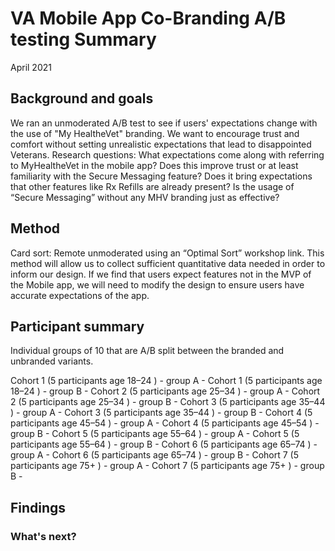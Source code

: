 # VA Mobile App Co-Branding A/B testing Summary

April 2021


## Background and goals

We ran an unmoderated A/B test to see if users' expectations change with the use of "My HealtheVet" branding. We want to encourage trust and comfort without setting unrealistic expectations that lead to disappointed Veterans.
Research questions: What expectations come along with referring to MyHealtheVet in the mobile app? Does this improve trust or at least familiarity with the Secure Messaging feature? Does it bring expectations that other features like Rx Refills are already present?
Is the usage of “Secure Messaging” without any MHV branding just as effective? 

## Method

Card sort: Remote unmoderated using an “Optimal Sort” workshop link.
This method will allow us to collect sufficient quantitative data needed in order to inform our design. If we find that users expect features not in the MVP of the Mobile app, we will need to modify the design to ensure users have accurate expectations of the app.

## Participant summary

Individual groups of 10 that are A/B split between the branded and unbranded variants.

Cohort 1 (5 participants age 18–24 ) - group A -
Cohort 1 (5 participants age 18–24 ) - group B -
Cohort 2 (5 participants age 25–34 ) - group A -
Cohort 2 (5 participants age 25–34 ) - group B -
Cohort 3 (5 participants age 35–44 ) - group A -
Cohort 3 (5 participants age 35–44 ) - group B -
Cohort 4 (5 participants age 45–54 ) - group A -
Cohort 4 (5 participants age 45–54 ) - group B -
Cohort 5 (5 participants age 55–64 ) - group A -
Cohort 5 (5 participants age 55–64 ) - group B -
Cohort 6 (5 participants age 65–74 ) - group A -
Cohort 6 (5 participants age 65–74 ) - group B -
Cohort 7 (5 participants age 75+ ) - group A -
Cohort 7 (5 participants age 75+ ) - group B -



## Findings


### What's next?
